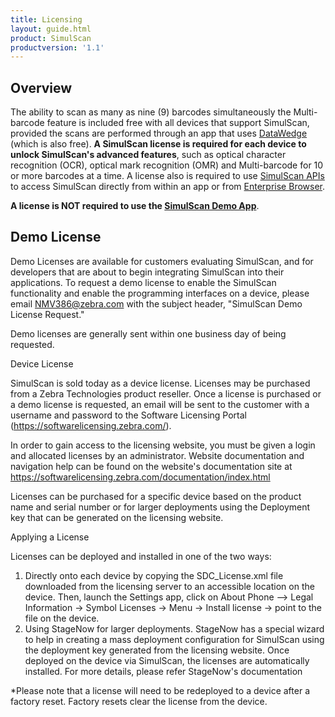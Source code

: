 ```yaml
---
title: Licensing
layout: guide.html
product: SimulScan
productversion: '1.1'
---
```

## Overview
The ability to scan as many as nine (9) barcodes simultaneously the Multi-barcode feature is included free with all devices that support SimulScan, provided the scans are performed through an app that uses [DataWedge](../../../../datawedge) (which is also free). **A SimulScan license is required for each device to unlock SimulScan's advanced features**, such as optical character recognition (OCR), optical mark recognition (OMR) and Multi-barcode for 10 or more barcodes at a time. A license also is required to use [SimulScan APIs](../../api) to access SimulScan directly from within an app or from [Enterprise Browser](../../../../enterprise-browser).  

**A license is NOT required to use the [SimulScan Demo App](../demo)**.

## Demo License
Demo Licenses are available for customers evaluating SimulScan, and for developers that are about to begin integrating SimulScan into their applications. To request a demo license to enable the SimulScan functionality and enable the programming interfaces on a device, please email NMV386@zebra.com with the subject header, "SimulScan Demo License Request."

Demo licenses are generally sent within one business day of being requested.

Device License

SimulScan is sold today as a device license. Licenses may be purchased from a Zebra Technologies product reseller. Once a license is purchased or a demo license is requested, an email will be sent to the customer with a username and password to the Software Licensing Portal (https://softwarelicensing.zebra.com/).

In order to gain access to the licensing website, you must be given a login and allocated licenses by an administrator. Website documentation and navigation help can be found on the website's documentation site at https://softwarelicensing.zebra.com/documentation/index.html

Licenses can be purchased for a specific device based on the product name and serial number or for larger deployments using the Deployment key that can be generated on the licensing website.

Applying a License

Licenses can be deployed and installed in one of the two ways:
1. Directly onto each device by copying the SDC_License.xml file downloaded from the licensing server to an accessible location on the device. Then, launch the Settings app, click on About Phone –> Legal Information -> Symbol Licenses -> Menu -> Install license -> point to the file on the device.
2. Using StageNow for larger deployments. StageNow has a special wizard to help in creating a mass deployment configuration for SimulScan using the deployment key generated from the licensing website. Once deployed on the device via SimulScan, the licenses are automatically installed. For more details, please refer StageNow's documentation

*Please note that a license will need to be redeployed to a device after a factory reset. Factory resets clear the license from the device.
